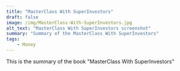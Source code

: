 ```yaml
---
title: "MasterClass With SuperInvestors"
draft: false
image: /img/MasterClass-With-SuperInvestors.jpg
alt_text: "MasterClass With SuperInvestors screenshot"
summary: "Summary of the MasterClass With SuperInvestors"
tags:
    - Money
---
```

This is the summary of the book "MasterClass With SuperInvestors"